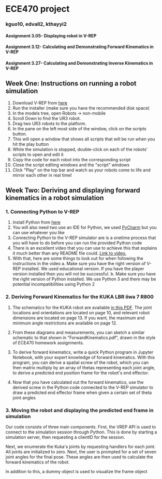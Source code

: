 # ECE470 project
### kguo10, edvall2, kthayyi2

#### Assignment 3.05- Displaying robot in V-REP
#### Assignment 3.12- Calculating and Demonstrating Forward Kinematics in V-REP
#### Assignment 3.27- Calculating and Demonstrating Inverse Kinematics in V-REP

## Week One: Instructions on running a robot simulation
1. Download V-REP from [here](http://www.coppeliarobotics.com/downloads.html)
2. Run the installer (make sure you have the recommended disk space)
3. In the models tree, open Robots → non-mobile
4. Scroll Down to find the UR3 robot.
5. Drag two UR3 robots to the platform.
6. In the pane on the left most side of the window, click on the scripts button.
7. This will open a window that shows all scripts that will be run when you hit the play button
8. While the simulation is stopped, double-click on each of the robots' scripts to open and edit it
9. Copy the code for each robot into the corresponding script
10. Close the script editing windows and the "script" windows
11. Click "Play" on the top bar and watch as your robots come to life and mirror each other in real time!

## Week Two: Deriving and displaying forward kinematics in a robot simulation

### 1. Connecting Python to V-REP
1. Install Python from  [here](https://www.python.org/downloads/release/python-364/)
2. You will also need two use an IDE for Python, we used [PyCharm](https://www.jetbrains.com/pycharm/) but you can use whatever you like
3. Connecting Python to the V-REP simulator are is a onetime process that you will have to do before you can run the provided Python code
4. There is an excellent video that you can use to achieve this that explains it much better than any README file could. [Link to video.](https://www.youtube.com/watch?v=SQont-mTnfM)
5. With that, here are some things to look out for when following the instructions in the video
    a. Make sure you have the right version of V-REP installed. We used educational version. If you have the player version installed then you will not be successful.
    b. Make sure you have the right version of Python installed. We use Python 3 and there may be potential incompatibilities using Python 2  

### 2. Deriving Forward Kinematics for the KUKA LBR iiwa 7 R800
1. The schematics for the KUKA robot are available [in this PDF](https://www.kuka.com/-/media/kuka-downloads/imported/48ec812b1b2947898ac2598aff70abc0/spez_kr_15_sl_en.pdf).
The joint locations and orientations are located on page 10, and relevant robot dimensions are located on page 13. If you want, the maximum and minimum angle restrictions are available on page 12.

2. From these diagrams and measurements, you can sketch a similar schematic to that shown in "ForwardKinematics.pdf", drawn in the style of ECE470 homework assignments.

3. To derive forward kinematics, write a quick Python program in Jupyter Notebook, with your expert knowledge of forward kinematics. With this program, you can derive a spatial screw of the robot, which you can then matrix multiply by an array of thetas representing each joint angle, to derive a predicted end position frame for the robot's end effector.

4. Now that you have calculated out the forward kinematics, use the derived screw in the Python code connected to the V-REP simulator to draw a predicted end effector frame when given a certain set of theta joint angles

### 3. Moving the robot and displaying the predicted end frame in simulation
Our code consists of three main components. First, the VREP API is used to connect to the simulation session through Python. This is done by starting a simulation server, then requesting a clientID for the session.

Next, we enumerate the Kuka's joints by requesting handlers for each joint. All joints are initialized to zero.
Next, the user is prompted for a set of seven joint angles for the final pose. These angles are then used to calculate the forward kinematics of the robot.

In addition to this, a dummy object is used to visualize the frame object
